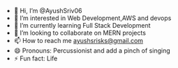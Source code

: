 - 👋 Hi, I’m @AyushSriv06
- 👀 I’m interested in Web Development,AWS and devops 
- 🌱 I’m currently learning Full Stack Development
- 💞️ I’m looking to collaborate on MERN projects
- 📫 How to reach me ayushsrisks@gmail.com
- 😄 Pronouns: Percussionist and add a pinch of singing 
- ⚡ Fun fact: Life

<!---
AyushSriv06/AyushSriv06 is a ✨ special ✨ repository because its `README.md` (this file) appears on your GitHub profile.
You can click the Preview link to take a look at your changes.
--->
